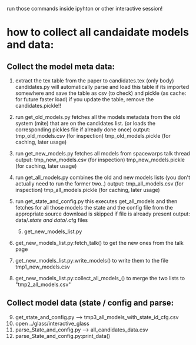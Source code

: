 run those commands inside ipyhton or other interactive session!

how to collect all candaidate models and data:
===========

Collect the model meta data:
-----------

1. extract the tex table from the paper to candidates.tex (only body)
    candidates.py will automatically parse and load this table if its imported somewhere
    and save the table as csv (to check) and pickle (as cache: for future faster load)
    if you update the table, remove the candidates.pickle!!


2. run get_old_models.py
    fetches all the models metadata from the old system (mite) that are on the
    candidates list. (or loads the corresponding pickles file if already done once)
    output: tmp_old_models.csv (for inspection)
            tmp_old_models.pickle (for caching, later usage)

3. run get_new_models.py
    fetches all models from spacewarps talk thread
    output: tmp_new_models.csv (for inspection)
            tmp_new_models.pickle (for caching, later usage)

4. run get_all_models.py
    combines the old and new models lists
    (you don't actually need to run the former two..)
    output: tmp_all_models.csv (for inspection)
            tmp_all_models.pickle (for caching, later usage)

5. run get_state_and_config.py
    this executes get_all_models and then fetches for all those models
    the state and the config file from the appropriate source
    download is skipped if file is already present
    output: data/*.state and data/*.cfg files



    
    5. get_new_models_list.py
6. get_new_models_list.py:fetch_talk() to get the new ones from the talk page
7. get_new_models_list.py:write_models() to write them to the file tmp1_new_models.csv

8. get_new_models_list.py:collect_all_models_() to merge the two lists to "tmp2_all_models.csv"

Collect model data (state / config and parse:
----------

9. get_state_and_config.py --> tmp3_all_models_with_state_id_cfg.csv
10. open ../glass/interactive_glass
11. parse_State_and_config.py --> all_candidates_data.csv
12. parse_State_and_config.py:print_data()
